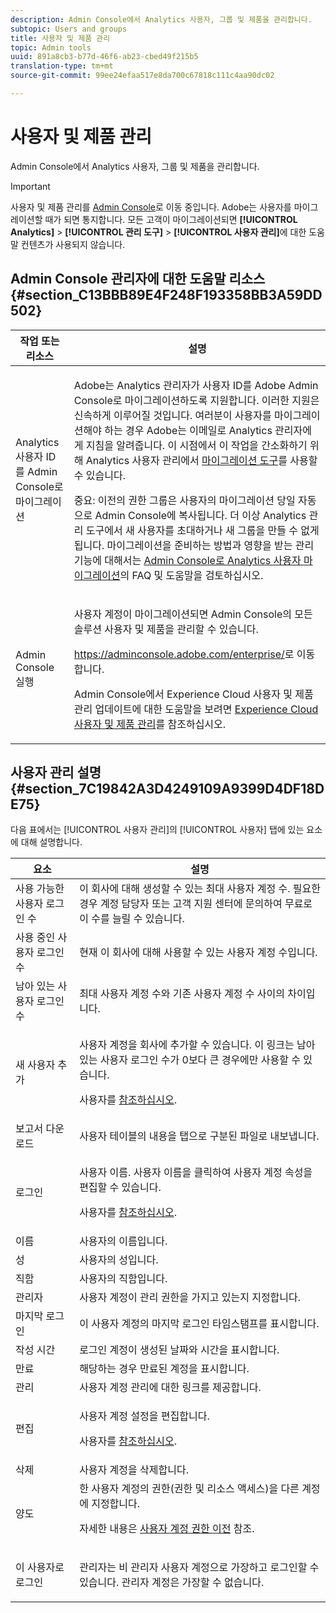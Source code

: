 ```yaml
---
description: Admin Console에서 Analytics 사용자, 그룹 및 제품을 관리합니다.
subtopic: Users and groups
title: 사용자 및 제품 관리
topic: Admin tools
uuid: 891a8cb3-b77d-46f6-ab23-cbed49f215b5
translation-type: tm+mt
source-git-commit: 99ee24efaa517e8da700c67818c111c4aa90dc02

---
```



# 사용자 및 제품 관리

Admin Console에서 Analytics 사용자, 그룹 및 제품을 관리합니다.

>[!IMPORTANT]
>
>사용자 및 제품 관리를 [Admin Console](https://helpx.adobe.com/enterprise/using/admin-console.html)로 이동 중입니다. Adobe는 사용자를 마이그레이션할 때가 되면 통지합니다. 모든 고객이 마이그레이션되면 **[!UICONTROL Analytics]** &gt; **[!UICONTROL 관리 도구]** &gt; **[!UICONTROL 사용자 관리]**&#x200B;에 대한 도움말 컨텐츠가 사용되지 않습니다.

## Admin Console 관리자에 대한 도움말 리소스 {#section_C13BBB89E4F248F193358BB3A59DD502}

<table id="table_9263797773A749628E12BB3C1EBE620B"> 
 <thead> 
  <tr> 
   <th colname="col1" class="entry"> 작업 또는 리소스 </th> 
   <th colname="col2" class="entry"> 설명 </th> 
  </tr>
 </thead>
 <tbody> 
  <tr> 
   <td colname="col1"> <p>Analytics 사용자 ID를 Admin Console로 마이그레이션 </p> </td> 
   <td colname="col2"> <p> Adobe는 Analytics 관리자가 사용자 ID를 Adobe Admin Console로 마이그레이션하도록 지원합니다. 이러한 지원은 신속하게 이루어질 것입니다. 여러분이 사용자를 마이그레이션해야 하는 경우 Adobe는 이메일로 Analytics 관리자에게 지침을 알려줍니다. 이 시점에서 이 작업을 간소화하기 위해 Analytics 사용자 관리에서 <a href="https://marketing.adobe.com/resources/help/en_US/experience-cloud/admin-console/analytics-migration/t_migrate-users.html">마이그레이션 도구</a>를 사용할 수 있습니다. </p> <p>중요: 이전의 권한 그룹은 사용자의 마이그레이션 당일 자동으로 Admin Console에 복사됩니다. 더 이상 Analytics 관리 도구에서 새 사용자를 초대하거나 새 그룹을 만들 수 없게 됩니다. 마이그레이션을 준비하는 방법과 영향을 받는 관리 기능에 대해서는 <a href="https://marketing.adobe.com/resources/help/en_US/experience-cloud/admin-console/analytics-migration/">Admin Console로 Analytics 사용자 마이그레이션</a>의 FAQ 및 도움말을 검토하십시오. </p> </td> 
  </tr> 
  <tr> 
   <td colname="col1"> <p>Admin Console 실행 </p> </td> 
   <td colname="col2"> <p>사용자 계정이 마이그레이션되면 Admin Console의 모든 솔루션 사용자 및 제품을 관리할 수 있습니다. </p> <p><a href="https://adminconsole.adobe.com/enterprise/#"> https://adminconsole.adobe.com/enterprise/</a>로 이동합니다. </p> <p>Admin Console에서 Experience Cloud 사용자 및 제품 관리 업데이트에 대한 도움말을 보려면 <a href="https://marketing.adobe.com/resources/help/en_US/mcloud/admin_getting_started.html">Experience Cloud 사용자 및 제품 관리</a>를 참조하십시오. </p> </td> 
  </tr> 
 </tbody> 
</table>

## 사용자 관리 설명 {#section_7C19842A3D4249109A9399D4DF18DE75}

다음 표에서는 [!UICONTROL 사용자 관리]의 [!UICONTROL 사용자] 탭에 있는 요소에 대해 설명합니다.

<table id="table_6F81D1095EB945D8995FF971B65BA52A"> 
 <thead> 
  <tr> 
   <th colname="col1" class="entry"> 요소 </th> 
   <th colname="col2" class="entry"> 설명 </th> 
  </tr> 
 </thead>
 <tbody> 
  <tr> 
   <td colname="col1"> <span class="wintitle"> 사용 가능한 사용자 로그인 수</span> </td> 
   <td colname="col2"> 이 회사에 대해 생성할 수 있는 최대 사용자 계정 수. 필요한 경우 계정 담당자 또는 고객 지원 센터에 문의하여 무료로 이 수를 늘릴 수 있습니다. </td> 
  </tr> 
  <tr> 
   <td colname="col1"> <span class="wintitle"> 사용 중인 사용자 로그인 수</span> </td> 
   <td colname="col2"> 현재 이 회사에 대해 사용할 수 있는 사용자 계정 수입니다. </td> 
  </tr> 
  <tr> 
   <td colname="col1"> <span class="wintitle"> 남아 있는 사용자 로그인 수</span> </td> 
   <td colname="col2"> 최대 사용자 계정 수와 기존 사용자 계정 수 사이의 차이입니다. </td> 
  </tr> 
  <tr> 
   <td colname="col1"> <span class="wintitle"> 새 사용자 추가</span> </td> 
   <td colname="col2"> <p>사용자 계정을 회사에 추가할 수 있습니다. 이 링크는 남아 있는 사용자 로그인 수가 0보다 큰 경우에만 사용할 수 있습니다. </p> <p>사용자를 <a href="/help/admin/user-management2/c-user-management/users.md"> 참조하십시오</a>. </p> </td> 
  </tr> 
  <tr> 
   <td colname="col1"> <span class="wintitle"> 보고서 다운로드</span> </td> 
   <td colname="col2"><span class="wintitle">사용자</span> 테이블의 내용을 탭으로 구분된 파일로 내보냅니다. </td> 
  </tr> 
  <tr> 
   <td colname="col1"> <span class="wintitle"> 로그인</span> </td> 
   <td colname="col2"> <p>사용자 이름. 사용자 이름을 클릭하여 사용자 계정 속성을 편집할 수 있습니다. </p> <p>사용자를 <a href="/help/admin/user-management2/c-user-management/users.md"> 참조하십시오</a>. </p> </td> 
  </tr> 
  <tr> 
   <td colname="col1"> <span class="wintitle"> 이름</span> </td> 
   <td colname="col2"> 사용자의 이름입니다. </td> 
  </tr> 
  <tr> 
   <td colname="col1"> <span class="wintitle"> 성</span> </td> 
   <td colname="col2"> 사용자의 성입니다. </td> 
  </tr> 
  <tr> 
   <td colname="col1"> <span class="wintitle"> 직함</span> </td> 
   <td colname="col2"> 사용자의 직함입니다. </td> 
  </tr> 
  <tr> 
   <td colname="col1"> <span class="wintitle"> 관리자</span> </td> 
   <td colname="col2"> 사용자 계정이 관리 권한을 가지고 있는지 지정합니다. </td> 
  </tr> 
  <tr> 
   <td colname="col1"> <span class="wintitle"> 마지막 로그인</span> </td> 
   <td colname="col2"> 이 사용자 계정의 마지막 로그인 타임스탬프를 표시합니다. </td> 
  </tr> 
  <tr> 
   <td colname="col1"><span class="wintitle"> 작성 시간</span> </td> 
   <td colname="col2"> 로그인 계정이 생성된 날짜와 시간을 표시합니다. </td> 
  </tr> 
  <tr> 
   <td colname="col1"> <span class="wintitle"> 만료</span> </td> 
   <td colname="col2"> 해당하는 경우 만료된 계정을 표시합니다. </td> 
  </tr> 
  <tr> 
   <td colname="col1"> <span class="wintitle"> 관리</span> </td> 
   <td colname="col2"> 사용자 계정 관리에 대한 링크를 제공합니다. </td> 
  </tr> 
  <tr> 
   <td colname="col1"> <span class="wintitle"> 편집</span> </td> 
   <td colname="col2"> <p>사용자 계정 설정을 편집합니다. </p> <p>사용자를 <a href="/help/admin/user-management2/c-user-management/users.md"> 참조하십시오</a>. </p> </td> 
  </tr> 
  <tr> 
   <td colname="col1"> <span class="wintitle"> 삭제</span> </td> 
   <td colname="col2"> 사용자 계정을 삭제합니다. </td> 
  </tr> 
  <tr> 
   <td colname="col1"> <span class="wintitle"> 양도</span> </td> 
   <td colname="col2">한 사용자 계정의 권한(권한 및 리소스 액세스)을 다른 계정에 지정합니다. <p>자세한 내용은 <a href="/help/admin/user-management2/c-user-management/t-transfer-user-accout-privileges.md"> 사용자 계정 권한 이전</a> 참조. </p> </td> 
  </tr> 
  <tr> 
   <td colname="col1"><span class="wintitle"> 이 사용자로 로그인</span> </td> 
   <td colname="col2"> <p>관리자는 비 관리자 사용자 계정으로 가장하고 로그인할 수 있습니다. 관리자 계정은 가장할 수 없습니다. </p> </td> 
  </tr> 
 </tbody> 
</table>

